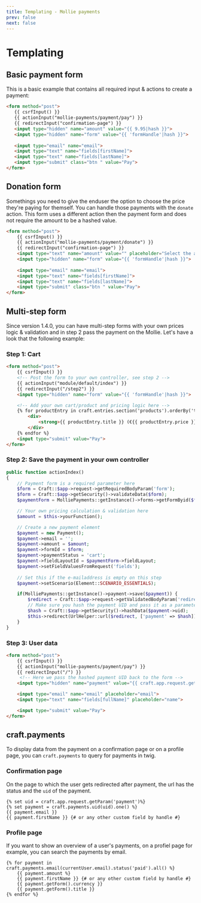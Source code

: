 ```yaml
---
title: Templating - Mollie payments
prev: false
next: false
---
```


# Templating
 
## Basic payment form
This is a basic example that contains all required input & actions to create a payment:
 
 ```html
<form method="post">
    {{ csrfInput() }}
    {{ actionInput("mollie-payments/payment/pay") }}
    {{ redirectInput("confirmation-page") }}
    <input type="hidden" name="amount" value="{{ 9.95|hash }}">
    <input type="hidden" name="form" value="{{ 'formHandle'|hash }}">
    
    <input type="email" name="email">
    <input type="text" name="fields[firstName]">
    <input type="text" name="fields[lastName]">
    <input type="submit" class="btn " value="Pay">
</form>
```

## Donation form
Somethings you need to give the enduser the option to choose the price they're paying for themself. You can handle those payments with the ``donate`` action. 
This form uses a different action then the payment form and does not require the amount to be a hashed value. 
```html
<form method="post">
    {{ csrfInput() }}
    {{ actionInput("mollie-payments/payment/donate") }}
    {{ redirectInput("confirmation-page") }}
    <input type="text" name="amount" value="" placeholder="Select the amount you want tot donate">
    <input type="hidden" name="form" value="{{ 'formHandle'|hash }}">
    
    <input type="email" name="email">
    <input type="text" name="fields[firstName]">
    <input type="text" name="fields[lastName]">
    <input type="submit" class="btn " value="Pay">
</form>
```

## Multi-step form
Since version 1.4.0, you can have multi-step forms with your own prices logic & validation and in step 2 pass the payment on the Mollie. Let's have a look that the following example:

### Step 1: Cart
````html
<form method="post">
    {{ csrfInput() }}
    <!-- Post the form to your own controller, see step 2 --> 
    {{ actionInput("module/default/index") }}
    {{ redirectInput("/step2") }}
    <input type="hidden" name="form" value="{{ 'formHandle'|hash }}">

    <!-- Add your own cart/product and pricing logic here --> 
    {% for productEntry in craft.entries.section('products').orderBy('title ASC').all() %}
        <div>
            <strong>{{ productEntry.title }} (€{{ productEntry.price }})</strong>
        </div>
    {% endfor %}
    <input type="submit" value="Pay">
</form>
````

### Step 2: Save the payment in your own controller

````php
public function actionIndex()
{
    // Payment form is a required parameter here
    $form = Craft::$app->request->getRequiredBodyParam('form');
    $form = Craft::$app->getSecurity()->validateData($form);
    $paymentForm = MolliePayments::getInstance()->forms->getFormByid($form);

    // Your own pricing calculation & validation here
    $amount = $this->yourFunction();

    // Create a new payment element
    $payment = new Payment();
    $payment->email = '';
    $payment->amount = $amount;
    $payment->formId = $form;
    $payment->paymentStatus = 'cart';
    $payment->fieldLayoutId = $paymentForm->fieldLayout;
    $payment->setFieldValuesFromRequest('fields');
    
    // Set this if the e-mailaddress is empty on this step 
    $payment->setScenario(Element::SCENARIO_ESSENTIALS);

    if(MolliePayments::getInstance()->payment->save($payment)) {
        $redirect = Craft::$app->request->getValidatedBodyParam('redirect');
        // Make sure you hash the payment UID and pass it as a parameter
        $hash = Craft::$app->getSecurity()->hashData($payment->uid);
        $this->redirect(UrlHelper::url($redirect, ['payment' => $hash]));
    }
}
````

### Step 3: User data 

````html
<form method="post">
    {{ csrfInput() }}
    {{ actionInput("mollie-payments/payment/pay") }}
    {{ redirectInput("/") }}
     <!-- Here we pass the hashed payment UID back to the form -->
    <input type="hidden" name="payment" value="{{ craft.app.request.getParam('payment') }}">

    <input type="email" name="email" placeholder="email">
    <input type="text" name="fields[fullName]" placeholder="name">

    <input type="submit" value="Pay">
</form>
````

## craft.payments
To display data from the payment on a confirmation page or on a profile page, you can `craft.payments` to query for payments in twig.

### Confirmation page
On the page to which the user gets redirected after payment, the url has the status and the `uid` of the payment.
```twig
{% set uid = craft.app.request.getParam('payment')%}
{% set payment = craft.payments.uid(uid).one() %}
{{ payment.email }}
{{ payment.firstName }} {# or any other custom field by handle #}
```

### Profile page
If you want to show an overview of a user's payments, on a profiel page for example, you can search the payments by email.

```twig
{% for payment in craft.payments.email(currentUser.email).status('paid').all() %}
    {{ payment.amount %}
    {{ payment.firstName }} {# or any other custom field by handle #}
    {{ payment.getForm().currency }}
    {{ payment.getForm().title }}     
{% endfor %}
```